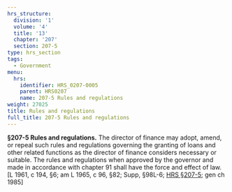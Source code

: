 ```yaml
---
hrs_structure:
  division: '1'
  volume: '4'
  title: '13'
  chapter: '207'
  section: 207-5
type: hrs_section
tags:
  - Government
menu:
  hrs:
    identifier: HRS_0207-0005
    parent: HRS0207
    name: 207-5 Rules and regulations
weight: 27025
title: Rules and regulations
full_title: 207-5 Rules and regulations
---
```

**§207-5 Rules and regulations.** The director of finance may adopt, amend, or repeal such rules and regulations governing the granting of loans and other related functions as the director of finance considers necessary or suitable. The rules and regulations when approved by the governor and made in accordance with chapter 91 shall have the force and effect of law. [L 1961, c 194, §6; am L 1965, c 96, §82; Supp, §98L-6; [HRS §207-5](/title-13/chapter-207/section-207-5/); gen ch 1985]